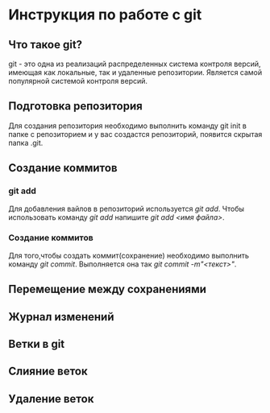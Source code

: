 # Инструкция по работе с git

## Что такое git?

git - это одна из реализаций распределенных система контроля версий, имеющая как локальные, так и удаленные репозитории. Является самой популярной системой контроля версий.

## Подготовка репозитория

Для создания репозитория необходимо выполнить команду git init в папке с репозиторием и у вас создастся репозиторий, появится скрытая папка .git.

## Создание коммитов

### git add

Для добавления вайлов в репозиторий используется *git add*. Чтобы использовать команду *git add* напишите *git add <имя файла>*.


### Создание коммитов
Для того,чтобы создать коммит(сохранение) необходимо выполнить команду *git commit*. Выполняется она так *git commit -m"<текст>"*. 


## Перемещение между сохранениями

## Журнал изменений

## Ветки в git

## Cлияние веток

## Удаление веток